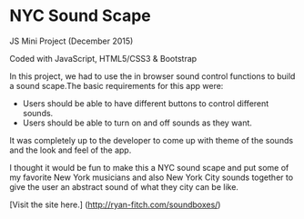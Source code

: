 NYC Sound Scape
======================
JS Mini Project (December 2015)

Coded with JavaScript, HTML5/CSS3 & Bootstrap

In this project, we had to use the in browser sound control functions to build a sound scape.The basic requirements for this app were:
* Users should be able to have different buttons to control different sounds.
* Users should be able to turn on and off sounds as they want.

It was completely up to the developer to come up with theme of the sounds and the look and feel of the app.

I  thought it would be fun to make this a NYC sound scape and put some of my favorite New York musicians and also New York City sounds together to give the user an abstract sound of what they city can be like. 

[Visit the site here.] (http://ryan-fitch.com/soundboxes/)